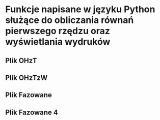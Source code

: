 # Funkcje napisane w języku Python służące do obliczania równań pierwszego rzędzu oraz wyświetlania wydruków

## Plik OHzT
## Plik OHzTzW
## Plik Fazowane
## Plik Fazowane 4

